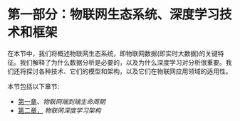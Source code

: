 

# 第一部分：物联网生态系统、深度学习技术和框架

在本节中，我们将概述物联网生态系统，即物联网数据(即实时大数据)的关键特征。我们解释了为什么数据分析是必要的，以及为什么深度学习对分析很重要。我们还将探讨各种技术、它们的模型和架构，以及它们在物联网应用领域的适用性。

本节包括以下章节:

*   [第一章](7781d6f5-c3e4-4bf8-a9f2-9c3fc63caeeb.xhtml)、*物联网端到端生命周期*
*   [第二章，](7626c72a-c3b8-4707-96a5-88d524d9f3f7.xhtml) *物联网深度学习架构*